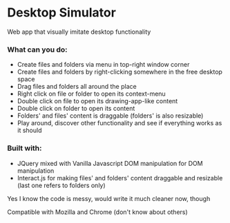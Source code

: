 # Desktop Simulator
Web app that visually imitate desktop functionality
### What can you do:
* Create files and folders via menu in top-right window corner
* Create files and folders by right-clicking somewhere in the free desktop space
* Drag files and folders all around the place
* Right click on file or folder to open its context-menu
* Double click on file to open its drawing-app-like content
* Double click on folder to open its content
* Folders' and files' content is draggable (folders' is also resizable)
* Play around, discover other functionality and see if everything works as it should
### Built with:
* JQuery mixed with Vanilla Javascript DOM manipulation for DOM manipulation
* Interact.js for making files' and folders' content draggable and resizable (last one refers to folders only)

Yes I know the code is messy, would write it much cleaner now, though

Compatible with Mozilla and Chrome (don't know about others)
